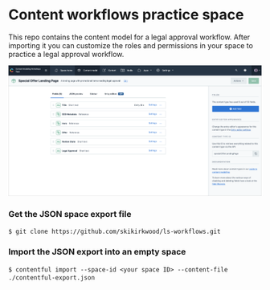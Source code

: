 # Content workflows practice space

This repo contains the content model for a legal approval workflow. After importing it you can customize the roles and permissions in your space to practice a legal approval workflow.

![The content model for a custom offer page](./github-screenshot.png
 "The content model for a custom offer page")

### Get the JSON space export file

```
$ git clone https://github.com/skikirkwood/ls-workflows.git
```

### Import the JSON export into an empty space

```
$ contentful import --space-id <your space ID> --content-file ./contentful-export.json
```

